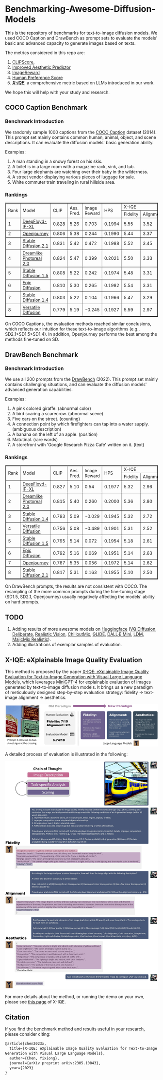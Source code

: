 # Benchmarking-Awesome-Diffusion-Models
This is the repository of benchmarks for text-to-image diffusion models. We used COCO Caption and DrawBench as prompt sets to evaluate the models' basic and advanced capacity to generate images based on texts. 

The metrics considered in this repo are: 
1) [CLIPScore](https://github.com/jmhessel/clipscore), 
2) [Improved Aesthetic Predictor](https://github.com/christophschuhmann/improved-aesthetic-predictor)
3) [ImageReward](https://github.com/THUDM/ImageReward)
4) [Human Preference Score](https://tgxs002.github.io/align_sd_web/)
5) [***X-IQE***](https://arxiv.org/abs/2305.10843), a comprehensive metric based on LLMs introduced in our work. 

We hope this will help with your study and research.

## COCO Caption Benchmark

### Benchmark Introduction
We randomly sample 1000 captions from the [COCO Caption](https://github.com/tylin/coco-caption) dataset (2014). This prompt set mainly contains common human, animal, object, and scene descriptions. It can evaluate the diffusion models' basic generation ability.

Examples:
1. A man standing in a snowy forest on his skis.
2. A toilet is in a large room with a magazine rack, sink, and tub.
3. Four large elephants are watching over their baby in the wilderness.
4. A street vendor displaying various pieces of luggage for sale.
5. White commuter train traveling in rural hillside area.


### Rankings
<table border="2" >
	<tr >
<td rowspan="2">Rank</td><td rowspan="2">Model</td><td rowspan="2">CLIP</td>
<td rowspan="2">Aes. Pred.</td><td rowspan="2">Image Reward</td><td rowspan="2">HPS</td><td colspan="4">X-IQE</td>
</tr>
<tr >
<td>Fidelity</td><td>Alignment</td><td>Aesthetics</td><th>Overall</th>
</tr>
	<tr >
<td>1</td>
<td><a href="https://huggingface.co/DeepFloyd/IF-I-XL-v1.0">DeepFloyd-IF-XL</a></td><td>0.828</td>        
<td>5.26</td>
<td>0.703</td>
<td>0.1994</td>
<td>5.55</td>
<td>3.52</td>
<td>5.79</td>
<td>14.86</td>
</tr>
	<tr >
<td>2</td>
<td><a href="https://huggingface.co/prompthero/openjourney">Openjourney</a></td>
<td>0.806</td> 
<td>5.38</td>
<td>0.244</td>
<td>0.1990</td>
<td>5.44</td>
<td>3.37</td>
<td>5.96</td>
<td>14.77</td>
</tr>
	<tr >
<td>3</td>
<td><a href="https://huggingface.co/stabilityai/stable-diffusion-2-1">Stable Diffusion 2.1</a></td>
<td>0.831</td>
<td>5.42</td>
<td>0.472</td>
<td>0.1988</td>
<td>5.52</td>
<td>3.45</td>
<td>5.77</td>
<td>14.74</td>
</tr>
	<tr >
<td>4</td>
<td><a href="https://huggingface.co/dreamlike-art/dreamlike-photoreal-2.0">Dreamlike Photoreal 2.0</a></td>
<td>0.824</td>
<td>5.47</td>
<td>0.399</td>
<td>0.2021</td>
<td>5.50</td>
<td>3.33</td>
<td>5.78</td>
<td>14.61</td>
</tr>
	<tr >
<td>5</td>
<td><a href="https://huggingface.co/runwayml/stable-diffusion-v1-5">Stable Diffusion 1.5</a></td>
<td>0.808</td>
<td>5.22</td>
<td>0.242</td>
<td>0.1974</td>
<td>5.48</td>
<td>3.31</td>
<td>5.79</td>
<td>14.58</td>
</tr>
	<tr >
<td>6</td>
<td><a href="https://huggingface.co/johnslegers/epic-diffusion">Epic Diffusion</a></td>
<td>0.810</td>
<td>5.30</td>
<td>0.265</td>
<td>0.1982</td>
<td>5.54</td>
<td>3.31</td>
<td>5.71</td>
<td>14.56</td>
</tr>
	<tr >
<td>7</td>
<td><a href="https://huggingface.co/CompVis/stable-diffusion-v-1-4-original">Stable Diffusion 1.4</a></td>
<td>0.803</td>
<td>5.22</td>
<td>0.104</td>
<td>0.1966</td>
<td>5.47</td>
<td>3.29</td>
<td>5.76</td>
<td>14.52</td>
</tr>
	<tr >
<td>8</td>
<td><a href="https://huggingface.co/shi-labs/versatile-diffusion">Versatile Diffusion</a></td>
<td>0.779</td>
<td>5.19</td>
<td>-0.245</td>
<td>0.1927</td>
<td>5.59</td>
<td>2.97</td>
<td>5.72</td>
<td>14.28</td>
</tr>
</table>

On COCO Captions, the evaluation methods reached similar conclusions, which reflects our intuition for these text-to-image algorithms (e.g., SD2.1>SD1.5>SD1.4). In addition, Openjourney performs the best among the methods fine-tuned on SD.


## DrawBench Benchmark

### Benchmark Introduction
We use all 200 prompts from the [DrawBench](https://docs.google.com/spreadsheets/d/1y7nAbmR4FREi6npB1u-Bo3GFdwdOPYJc617rBOxIRHY/edit#gid=0) (2022). This prompt set mainly contains challenging situations, and can evaluate the diffusion models' advanced generation capabilities.

Examples:
1. A pink colored giraffe. (abnormal color)
2. A bird scaring a scarecrow. (abnormal scene)
3. Five cars on the street. (counting)
4. A connection point by which firefighters can tap into a water supply. (ambiguous description)
5. A banana on the left of an apple. (position)
6. Matutinal. (rare words)
7. A storefront with 'Google Research Pizza Cafe' written on it. (text)


### Rankings
<table border="2" >
	<tr >
<td rowspan="2">Rank</td>
<td rowspan="2">Model</td>
<td rowspan="2">CLIP</td>
<td rowspan="2">Aes. Pred.</td>
<td rowspan="2">Image Reward</td>
<td rowspan="2">HPS</td>
<td colspan="4">X-IQE</td>
</tr>
<tr >
<td>Fidelity</td>
<td>Alignment</td>
<td>Aesthetics</td>
<th>Overall</th>
</tr>
	<tr >
<td>1</td>
<td><a href="https://huggingface.co/DeepFloyd/IF-I-XL-v1.0">DeepFloyd-IF-XL</a></td>
<td>0.827</td> 
<td>5.10</td>
<td>0.54</td>
<td>0.1977</td>
<td>5.32</td>
<td>2.96</td>
<td>5.64</td>
<td>13.92</td>
</tr>
	<tr >
<td>2</td>
<td><a href="https://huggingface.co/dreamlike-art/dreamlike-photoreal-2.0">Dreamlike Photoreal 2.0</a></td>
<td>0.815</td>
<td>5.40</td>
<td>0.260</td>
<td>0.2000</td>
<td>5.36</td>
<td>2.80</td>
<td>5.35</td>
<td>13.51</td>
</tr>
	<tr >
<td>3</td>
<td><a href="https://huggingface.co/CompVis/stable-diffusion-v-1-4-original">Stable Diffusion 1.4</a></td>
<td>0.793</td>
<td>5.09</td>
<td>-0.029</td>
<td>0.1945</td>
<td>5.32</td>
<td>2.72</td>
<td>5.40</td>
<td>13.44</td>
</tr>
	<tr >
<td>4</td>
<td><a href="https://huggingface.co/shi-labs/versatile-diffusion">Versatile Diffusion</a></td>
<td>0.756</td>
<td>5.08</td>
<td>-0.489</td>
<td>0.1901</td>
<td>5.31</td>
<td>2.52</td>
<td>5.42</td>
<td>13.25</td>
</tr>
	<tr >
<td>5</td>
<td><a href="https://huggingface.co/runwayml/stable-diffusion-v1-5">Stable Diffusion 1.5</a></td>
<td>0.795</td>
<td>5.14</td>
<td>0.072</td>
<td>0.1954</td>
<td>5.18</td>
<td>2.61</td>
<td>5.35</td>
<td>13.14</td>
</tr>
	<tr >
<td>6</td>
<td><a href="https://huggingface.co/johnslegers/epic-diffusion">Epic Diffusion</a></td>
<td>0.792</td>
<td>5.16</td>
<td>0.069</td>
<td>0.1951</td>
<td>5.14</td>
<td>2.63</td>
<td>5.32</td>
<td>13.09</td>
</tr>
	<tr >
<td>7</td>
<td><a href="https://huggingface.co/prompthero/openjourney">Openjourney</a></td>
<td>0.787</td>
<td>5.35</td>
<td>0.056</td>
<td>0.1972</td>
<td>5.14</td>
<td>2.62</td>
<td>5.21</td>
<td>12.97</td>
</tr>
	<tr >
<td>8</td>
<td><a href="https://huggingface.co/stabilityai/stable-diffusion-2-1">Stable Diffusion 2.1</a></td>
<td>0.817</td>
<td>5.31</td>
<td>0.163</td>
<td>0.1955</td>
<td>5.10</td>
<td>2.50</td>
<td>5.04</td>
<td>12.64</td>
</tr>

</table>

On DrawBench prompts, the results are not consistent with COCO. The resampling of the more common prompts during the fine-tuning stage (SD1.5, SD2.1, Openjourney) usually negatively affecting the models' ability on hard prompts.

## TODO

1. Adding results of more awesome models on [Huggingface](https://huggingface.co/models?library=diffusers&sort=downloads) ([VQ Diffusion](https://huggingface.co/microsoft/vq-diffusion-ithq), [Deliberate](https://huggingface.co/XpucT/Deliberate), [Realistic Vision](https://huggingface.co/SG161222/Realistic_Vision_V1.4), [ChilloutMix](https://huggingface.co/windwhinny/chilloutmix), [GLIDE](https://huggingface.co/fusing/glide-base), [DALL·E Mini](https://huggingface.co/kuprel/min-dalle), [LDM](https://huggingface.co/CompVis/ldm-text2im-large-256), [MajicMix Realistic](https://huggingface.co/stablediffusionapi/majicmixrealistic)).
2. Adding illustrations of exemplar samples of evaluation.


## X-IQE: eXplainable Image Quality Evaluation

This method is proposed by the paper [X-IQE: eXplainable Image Quality Evaluation for Text-to-Image Generation with Visual Large Language Models](https://arxiv.org/abs/2305.10843), which leverages [MiniGPT-4](https://github.com/Vision-CAIR/MiniGPT-4) for explainable evaluation of images generated by text-to-image diffusion models. It brings us a new paradigm of meticulously designed step-by-step evaluation strategy: fidelity -> text-image alignment -> aesthetics.

<object data="Fig/method.pdf" type="application/pdf" width="100%"> 
</object>

![The paradigm transfer from human/model prediction to explainable evaluation through LLMs](Figs/motivation.jpg "Paradigm")

A detailed process of evaluation is illustrated in the following:

![Illustration](Figs/method.jpg "Illustration")

For more details about the method, or running the demo on your own, please see [this page](/X-IQE/README.md) of X-IQE.

## Citation

If you find the benchmark method and results useful in your research, please consider citing:

    @article{chen2023x,
	  title={X-IQE: eXplainable Image Quality Evaluation for Text-to-Image Generation with Visual Large Language Models},
	  author={Chen, Yixiong},
	  journal={arXiv preprint arXiv:2305.10843},
	  year={2023}
	}






